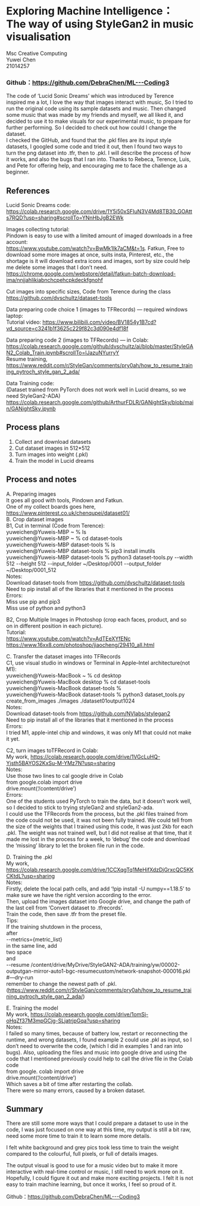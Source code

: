 # Exploring Machine Intelligence： The way of using StyleGan2 in music visualisation  
  

Msc Creative Computing  
Yuwei Chen  
21014257  


### Github：https://github.com/DebraChen/ML---Coding3  	

The code of ‘Lucid Sonic Dreams’ which was introduced by Terence inspired me a lot, I love the way that images interact with music, So I tried to run the original code using its sample datasets and music. Then changed some music that was made by my friends and myself, we all liked it, and decided to use it to make visuals for our experimental music, to prepare for further performing. So I decided to check out how could I change the dataset.   
I checked the GitHub, and found that the .pkl files are its input style datasets, I googled some code and tried it out, then I found two ways to turn the png dataset into .tfr, then to .pkl. I will describe the process of how it works, and also the bugs that I ran into. Thanks to Rebeca, Terence, Luis, and Pete for offering help, and encouraging me to face the challenge as a beginner.  
  
  
## References  
Lucid Sonic Dreams code:  
https://colab.research.google.com/drive/1Y5i50xSFIuN3V4Md8TB30_GOAtts7RQD?usp=sharing#scrollTo=YNnHbJgB2EWk  
  
Images collecting tutorial:  
Pindown is easy to use with a limited amount of imaged downloads in a free account:  
https://www.youtube.com/watch?v=BwMk1Ik7aCM&t=1s. 
Fatkun, Free to download some more images at once, suits insta, Pinterest, etc., the shortage is it will download extra icons and images, sort by size could help me delete some images that I don’t need.  
https://chrome.google.com/webstore/detail/fatkun-batch-download-ima/nnjjahlikiabnchcpehcpkdeckfgnohf  
    
Cut images into specific sizes, Code from Terence during the class    
https://github.com/dvschultz/dataset-tools    
  
   
Data preparing code choice 1 (images to TFRecords) — required windows laptop:    
Tutorial video: https://www.bilibili.com/video/BV1854y1B7cd?vd_source=c3241b1f3625c229f82c3d090e4df18f  
  
Data preparing code 2 (images to TFRecords) — in Colab:  
https://colab.research.google.com/github/dvschultz/ai/blob/master/StyleGAN2_Colab_Train.ipynb#scrollTo=lJazuNYurryY  
Resume training,  
https://www.reddit.com/r/StyleGan/comments/pry0ah/how_to_resume_training_pytroch_style_gan_2_ada/  
  
Data Training code:  
(Dataset trained from PyTorch does not work well in Lucid dreams, so we need StyleGan2-ADA)  
https://colab.research.google.com/github/ArthurFDLR/GANightSky/blob/main/GANightSky.ipynb  
  
## Process plans  
1. Collect and download datasets  
2. Cut dataset images in 512*512  
3. Turn images into weight (.pkl)  
4. Train the model in Lucid dreams  
  
## Process and notes  
A. Preparing images  
It goes all good with tools, Pindown and Fatkun.  
One of my collect boards goes here, https://www.pinterest.co.uk/chenqupei/dataset01/  
B. Crop dataset images  
B1, Cut in terminal (Code from Terence):  
yuweichen@Yuweis-MBP ~ % ls  
yuweichen@Yuweis-MBP ~ % cd dataset-tools  
yuweichen@Yuweis-MBP dataset-tools % ls  
yuweichen@Yuweis-MBP dataset-tools % pip3 install imutils  
yuweichen@Yuweis-MBP dataset-tools % python3 dataset-tools.py --width 512 --height 512 --input_folder ~/Desktop/0001 --output_folder ~/Desktop/0001_512  
Notes:   
Download dataset-tools from https://github.com/dvschultz/dataset-tools  
Need to pip install all of the libraries that it mentioned in the process  
Errors:  
Miss use pip and pip3  
Miss use of python and python3  
  
  
B2, Crop Multiple Images in Photoshop (crop each faces, product, and so on in different position in each picture).  
Tutorial:   
https://www.youtube.com/watch?v=AdTEeXYfENc  
https://www.16xx8.com/photoshop/jiaocheng/29410_all.html  
  
C. Transfer the dataset images into TFRecords  
C1, use visual studio in windows or Terminal in Apple–Intel architecture(not M1):  
yuweichen@Yuweis-MacBook ~ % cd desktop  
yuweichen@Yuweis-MacBook desktop % cd dataset-tools  
yuweichen@Yuweis-MacBook dataset-tools %   
yuweichen@Yuweis-MacBook dataset-tools % python3 dataset_tools.py create_from_images ./images ./dataset01output1024  
Notes:   
Download dataset-tools from https://github.com/NVlabs/stylegan2  
Need to pip install all of the libraries that it mentioned in the process  
Errors:  
I tried M1, apple-intel chip and windows, it was only M1 that could not make it yet.  
  
C2, turn images toTFRecord in Colab:  
My work, https://colab.research.google.com/drive/1VGcLuHQ-Yjsth5BAYOS2KxSu-M-YMz7N?usp=sharing  
Notes:  
Use those two lines to cal google drive in Colab  
from google.colab import drive  
drive.mount(‘/content/drive’)  
Errors:   
One of the students used PyTorch to train the data, but it doesn’t work well, so I decided to stick to trying styleGan2 and styleGan2-ada.  
I could use the TFRecords from the process, but the .pkl files trained from the code could not be used, it was not been fully trained. We could tell from the size of the weights that I trained using this code, it was just 2kb for each .pkl. The weight was not trained well, but I did not realise at that time, that it made me lost in the process for a week, to ‘debug’ the code and download the ‘missing’ library to let the broken file run in the code.  
  
D. Training the .pkl  
My work, https://colab.research.google.com/drive/1CCXqgTq1MeHifXdzDjGrxcQC5KKCKtdL?usp=sharing  
Notes:   
Firstly, delete the local path cells, and add ‘!pip install -U numpy==1.18.5’ to make sure we have the right version according to the error.  
Then, upload the images dataset into Google drive, and change the path of the last cell from ‘Convert dataset to .tfrecords’.  
Train the code, then save .tfr from the preset file.  
Tips:  
If the training shutdown in the process,   
after   
--metrics={metric_list}   
in the same line, add  
 two space   
and  
--resume /content/drive/MyDrive/StyleGAN2-ADA/training/yw/00002-outputgan-mirror-auto1-bgc-resumecustom/network-snapshot-000016.pkl #—dry-run  
remember to change the newest path of .pkl.  
(https://www.reddit.com/r/StyleGan/comments/pry0ah/how_to_resume_training_pytroch_style_gan_2_ada/)  
  
E. Training the model  
My work, https://colab.research.google.com/drive/1omSj-oHqZf37M3mpGCjg-SLjatrjpGqa?usp=sharing  
Notes:  
I failed so many times, because of battery low, restart or reconnecting the runtime, and wrong datasets, I found example 2 could use .pkl as input, so I don’t need to overwrite the code, (which I did in examples 1 and ran into bugs). Also, uploading the files and music into google drive and using the code that I mentioned previously could help to call the drive file in the Colab code  
from google. colab import drive  
drive.mount(‘/content/drive’)  
Which saves a bit of time after restarting the collab.  
There were so many errors, caused by a broken dataset.   

  
## Summary  
There are still some more ways that I could prepare a dataset to use in the code, I was just focused on one way at this time, my output is still a bit raw, need some more time to train it to learn some more details.  
  
I felt white background and grey pics took less time to train the weight compared to the colourful, full pixels, or full of details images.  
  
The output visual is good to use for a music video but to make it more interactive with real-time control or music, I still need to work more on it. Hopefully, I could figure it out and make more exciting projects. I felt it is not easy to train machine learning, but once it works, I feel so proud of it.  
  
Github：https://github.com/DebraChen/ML---Coding3  
